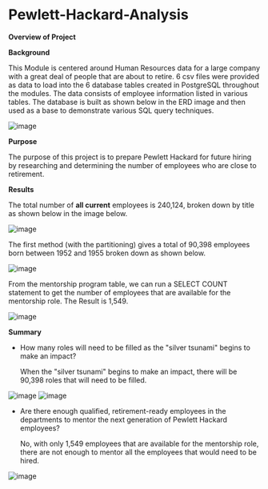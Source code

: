 # **Pewlett-Hackard-Analysis**

**Overview of Project**

**Background**

This Module is centered around Human Resources data for a large company with a great deal of people that are about to retire. 6 csv files were provided as data to load into the 6 database tables created in PostgreSQL throughout the modules. The data consists of employee information listed in various tables. The database is built as shown below in the ERD image and then used as a base to demonstrate various SQL query techniques.

![image](https://user-images.githubusercontent.com/74743437/113498706-6f3ec500-94dd-11eb-8a45-25ab55dea4f1.png)


**Purpose**

The purpose of this project is to prepare Pewlett Hackard for future hiring by researching and determining the number of employees who are close to retirement.

**Results**

The total number of  **all current**  employees is 240,124, broken down by title as shown below in the image below.

![image](https://user-images.githubusercontent.com/74743437/113499494-5daceb80-94e4-11eb-9c16-c80e231e98b0.png)


The first method (with the partitioning) gives a total of 90,398 employees born between 1952 and 1955 broken down as shown below.

![image](https://user-images.githubusercontent.com/74743437/113499500-70bfbb80-94e4-11eb-870e-3465b2d88c13.png)

From the mentorship program table, we can run a SELECT COUNT statement to get the number of employees that are available for the mentorship role. The Result is 1,549.

![image](https://user-images.githubusercontent.com/74743437/113499592-40c4e800-94e5-11eb-8fb6-e6d75cdc0400.png)


**Summary**

- How many roles will need to be filled as the &quot;silver tsunami&quot; begins to make an impact?

  When the &quot;silver tsunami&quot; begins to make an impact, there will be 90,398 roles that will need to be filled.

![image](https://user-images.githubusercontent.com/74743437/113499515-8e8d2080-94e4-11eb-8053-f9f9b51eb0d3.png)
![image](https://user-images.githubusercontent.com/74743437/113499523-99e04c00-94e4-11eb-8a22-51057d8cf9d7.png)


- Are there enough qualified, retirement-ready employees in the departments to mentor the next generation of Pewlett Hackard employees?
  
  No, with only 1,549 employees that are available for the mentorship role, there are not enough to mentor all the employees that would need to be hired.

![image](https://user-images.githubusercontent.com/74743437/113499528-a8c6fe80-94e4-11eb-9b66-643fb148ee82.png)
